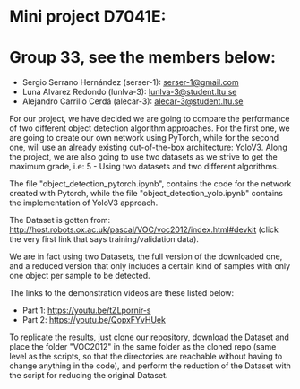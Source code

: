  # Mini project D7041E: 

# Group 33, see the members below:

- Sergio Serrano Hernández (serser-1): serser-1@gmail.com
- Luna Alvarez Redondo (lunlva-3): lunlva-3@student.ltu.se 
- Alejandro Carrillo Cerdá (alecar-3): alecar-3@student.ltu.se 

For our project, we have decided we are going to compare the performance of two different object detection algorithm approaches. For the first one, we are going to create our own network using PyTorch, while for the second one, will use an already existing out-of-the-box architecture: YoloV3. Along the project, we are also going to use two datasets as we strive to get the maximum grade, i.e: 5 - Using two datasets and two different algorithms.

The file "object_detection_pytorch.ipynb", contains the code for the network created with Pytorch, while the file "object_detection_yolo.ipynb" contains the implementation of YoloV3 approach.

The Dataset is gotten from: http://host.robots.ox.ac.uk/pascal/VOC/voc2012/index.html#devkit (click the very first link that says training/validation data).

We are in fact using two Datasets, the full version of the downloaded one, and a reduced version that only includes a certain kind of samples with only one object per sample to be detected.

The links to the demonstration videos are these listed below:

- Part 1: https://youtu.be/tZLpornir-s
- Part 2: https://youtu.be/QopxFYvHUek 

To replicate the results, just clone our repository, download the Dataset and place the folder "VOC2012" in the same folder as the cloned repo (same level as the scripts, so that the directories are reachable without having to change anything in the code), and perform the reduction of the Dataset with the script for reducing the original Dataset.

